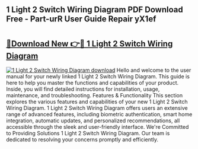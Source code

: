 ## 1 Light 2 Switch Wiring Diagram PDF Download Free - Part-urR User Guide Repair yX1ef

# <h2><a href="http://dfhmxxb.blite.top/?on=1+Light+2+Switch+Wiring+Diagram">🔗Download New 👉🔴 1 Light 2 Switch Wiring Diagram</a></h2>

[![1 Light 2 Switch Wiring Diagram download](https://i.imgur.com/lujVjoI.png)](http://dfhmxxb.blite.top/?on=1+Light+2+Switch+Wiring+Diagram)
Hello and welcome to the user manual for your newly linked 1 Light 2 Switch Wiring Diagram. This guide is here to help you master the functions and capabilities of your product. Inside, you will find detailed instructions for installation, usage, maintenance, and troubleshooting. Features & Functionality This section explores the various features and capabilities of your new 1 Light 2 Switch Wiring Diagram. 1 Light 2 Switch Wiring Diagram offers users an extensive range of advanced features, including biometric authentication, smart home integration, automatic updates, and personalized recommendations, all accessible through the sleek and user-friendly interface. We're Committed to Providing Solutions 1 Light 2 Switch Wiring Diagram. Our team is dedicated to resolving your concerns promptly and efficiently.
